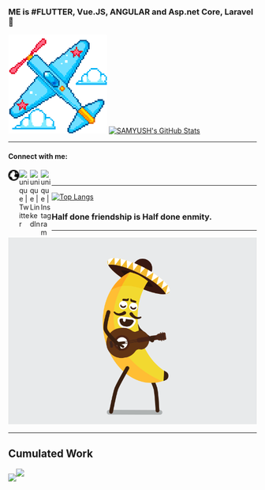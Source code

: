 ### ME is #FLUTTER, Vue.JS, ANGULAR and Asp.net Core, Laravel 👋

<!--
**Samyush/SAMYUSH** is a ✨ _special_ ✨ repository because its `README.md` (this file) appears on your GitHub profile.

Here are some ideas to get you started:
-->
![Header](https://github.com/Samyush/samyush.com.np/blob/constructionIterration1/assets/aeroplanesImages/flyingObject3.gif)
[![SAMYUSH's GitHub Stats](https://github-readme-stats.vercel.app/api?username=samyush&&show_icons=true&title_color=ffffff&icon_color=bb2acf&text_color=daf7dc&bg_color=151515)](https://github.com/samyush)

---

#### Connect with me:

[<img align="left" alt="unique" width="22px" src="https://raw.githubusercontent.com/iconic/open-iconic/master/svg/globe.svg" />][website]
[<img align="left" alt="unique | Twitter" width="22px" src="https://cdn.jsdelivr.net/npm/simple-icons@v3/icons/twitter.svg" />][twitter]
[<img align="left" alt="unique | LinkedIn" width="22px" src="https://cdn.jsdelivr.net/npm/simple-icons@v3/icons/linkedin.svg" />][linkedin]
[<img align="left" alt="unique | Instagram" width="22px" src="https://cdn.jsdelivr.net/npm/simple-icons@v3/icons/instagram.svg" />][instagram]

<br/>

<!-- <p float="left">
  <a href="https://www.instagram.com/samyush/"><img align="left" width="25" height="25" src="https://github.com/Samyush/samyush.com.np/blob/master/assets/images/insta.png"/></a>
  <a href="https://www.linkedin.com/in/samyush-m-4232a3150/"><img align="left" width="25" height="25" src="https://github.com/Samyush/samyush.com.np/blob/master/assets/images/LinkedIn-Logo.wine.png"/></a>
</p><br/> -->
<!-- &nbsp; -->


<!-- [![SAMYUSH's GitHub Stats](https://github-readme-stats.vercel.app/api?username=samyush&show_icons=true&&them=&hide_title=false)](https://github.com/samyush)
![Header](https://github.com/Samyush/samyush.com.np/blob/constructionIterration1/assets/aeroplanesImages/flyingObject3.gif) -->

---

[![Top Langs](https://github-readme-stats.vercel.app/api/top-langs/?username=samyush&layout=compact&theme=radical)](https://github-readme-stats.vercel.app/api/top-langs/?username=samyush&layout=compact&theme=radical)

### Half done friendship is Half done enmity.

---

![End Banner](https://github.com/Samyush/TikTacToe_AI/blob/master/images/banana2.gif)

---
[website]: https://samyush.com.np
[twitter]: https://www.instagram.com/samyush/
[instagram]: https://instagram.com/samyush/
[linkedin]: https://www.linkedin.com/in/samyush-m-4232a3150/

 ## Cumulated Work
<img align="left" style="margin-top: 10px" src="https://github-readme-stats.vercel.app/api?username=samyush&theme=midnight-purple&count_private=true&show_icons=true" height=200>  
<img src="https://github-readme-stats.vercel.app/api/top-langs/?username=samyush&langs_count=3&theme=midnight-purple&show_icons=true&hide=html,css,glsl" height=200>
